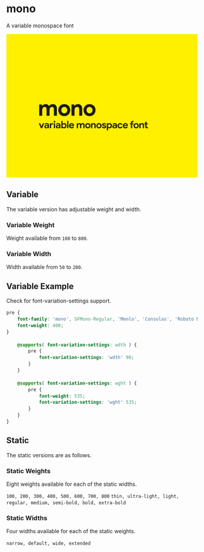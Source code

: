 # mono

A variable monospace font

![cover image](https://raw.githubusercontent.com/antibrand/mono/master/cover.jpg)

## Variable

The variable version has adjustable weight and width.

### Variable Weight

Weight available from `100` to `800`.

### Variable Width

Width available from `50` to `200`.

## Variable Example

Check for font-variation-settings support.

```css
pre {
    font-family: 'mono', SFMono-Regular, 'Menlo', 'Consolas', 'Roboto Mono', 'Ubuntu Monospace', 'Noto Mono', 'Oxygen Mono', 'Liberation Mono', 'Courier New', Courier, monospace, 'Apple Color Emoji', 'Segoe UI Emoji', 'Segoe UI Symbol', 'Noto Color Emoji';
    font-weight: 400;
}

    @supports( font-variation-settings: wdth ) {
        pre {
            font-variation-settings: 'wdth' 90;
        }
    }

    @supports( font-variation-settings: wght ) {
        pre {
            font-weight: 535;
            font-variation-settings: 'wght' 535;
        }
    }
}
```

## Static

The static versions are as follows.

### Static Weights

Eight weights available for each of the static widths.

`100, 200, 300, 400, 500, 600, 700, 800`
`thin, ultra-light, light, regular, medium, semi-bold, bold, extra-bold`

### Static Widths

Four widths available for each of the static weights.

`narrow, default, wide, extended`
